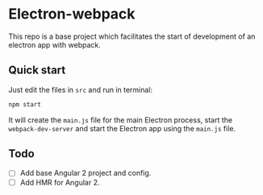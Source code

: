 # Electron-webpack

This repo is a base project which facilitates the start of development of an electron app with webpack.

## Quick start

Just edit the files in `src` and run in terminal:

```sh
npm start
```

It will create the `main.js` file for the main Electron process, start the `webpack-dev-server` and start the Electron app using the `main.js` file.

## Todo

* [ ] Add base Angular 2 project and config.
* [ ] Add HMR for Angular 2.
